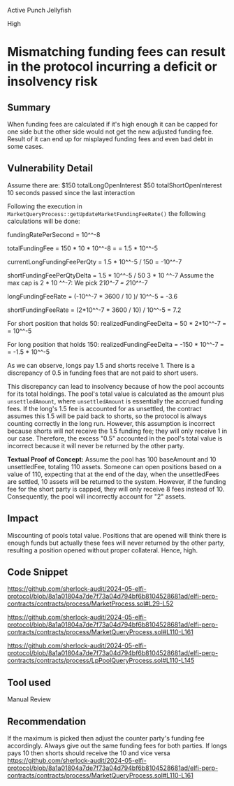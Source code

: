 Active Punch Jellyfish

High

# Mismatching funding fees can result in the protocol incurring a deficit or insolvency risk

## Summary
When funding fees are calculated if it's high enough it can be capped for one side but the other side would not get the new adjusted funding fee. Result of it can end up for misplayed funding fees and even bad debt in some cases.  
## Vulnerability Detail
Assume there are:
$150 totalLongOpenInterest
$50 totalShortOpenInterest
10 seconds passed since the last interaction

Following the execution in `MarketQueryProcess::getUpdateMarketFundingFeeRate()` the following calculations will be done:

fundingRatePerSecond = 10^^-8

totalFundingFee = 150 * 10 * 10^^-8 =
= 1.5 * 10^^-5

currentLongFundingFeePerQty = 
1.5 * 10^^-5 / 150
= -10^^-7

shortFundingFeePerQtyDelta =  1.5 * 10^^-5 / 50 
3 * 10 ^^-7
Assume the max cap is 2 * 10 ^^-7:
We pick 2*10^-7
= 2*10^^-7

longFundingFeeRate = 
(-10^^-7 * 3600 / 10 )/ 10^^-5
= -3.6

shortFundingFeeRate =
(2*10^^-7 * 3600 / 10) / 10^^-5
= 7.2

For short position that holds 50:
realizedFundingFeeDelta =
50 * 2*10^^-7 =
= 10^^-5

For long position that holds 150:
realizedFundingFeeDelta = 
-150 * 10^^-7 =  
= -1.5 * 10^^-5

As we can observe, longs pay 1.5 and shorts receive 1. There is a discrepancy of 0.5 in funding fees that are not paid to short users.

This discrepancy can lead to insolvency because of how the pool accounts for its total holdings. The pool's total value is calculated as the amount plus `unsettledAmount`, where `unsettledAmount` is essentially the accrued funding fees. If the long's 1.5 fee is accounted for as unsettled, the contract assumes this 1.5 will be paid back to shorts, so the protocol is always counting correctly in the long run. However, this assumption is incorrect because shorts will not receive the 1.5 funding fee; they will only receive 1 in our case. Therefore, the excess "0.5" accounted in the pool's total value is incorrect because it will never be returned by the other party.

**Textual Proof of Concept:**
Assume the pool has 100 baseAmount and 10 unsettledFee, totaling 110 assets. Someone can open positions based on a value of 110, expecting that at the end of the day, when the unsettledFees are settled, 10 assets will be returned to the system. However, if the funding fee for the short party is capped, they will only receive 8 fees instead of 10. Consequently, the pool will incorrectly account for "2" assets.
## Impact
Miscounting of pools total value. Positions that are opened will think there is enough funds but actually these fees will never returned by the other party, resulting a position opened without proper collateral. Hence, high. 
## Code Snippet
https://github.com/sherlock-audit/2024-05-elfi-protocol/blob/8a1a01804a7de7f73a04d794bf6b8104528681ad/elfi-perp-contracts/contracts/process/MarketProcess.sol#L29-L52

https://github.com/sherlock-audit/2024-05-elfi-protocol/blob/8a1a01804a7de7f73a04d794bf6b8104528681ad/elfi-perp-contracts/contracts/process/MarketQueryProcess.sol#L110-L161

https://github.com/sherlock-audit/2024-05-elfi-protocol/blob/8a1a01804a7de7f73a04d794bf6b8104528681ad/elfi-perp-contracts/contracts/process/LpPoolQueryProcess.sol#L110-L145
## Tool used

Manual Review

## Recommendation
If the maximum is picked then adjust the counter party's funding fee accordingly. Always give out the same funding fees for both parties. If longs pays 10 then shorts should receive the 10 and vice versa
https://github.com/sherlock-audit/2024-05-elfi-protocol/blob/8a1a01804a7de7f73a04d794bf6b8104528681ad/elfi-perp-contracts/contracts/process/MarketQueryProcess.sol#L110-L161
